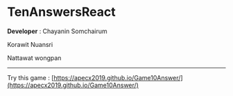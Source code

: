 # TenAnswersReact 

<b>Developer</b> : 
Chayanin Somchairum

Korawit Nuansri

Nattawat wongpan

 <hr>


Try this game : [https://apecx2019.github.io/Game10Answer/](https://apecx2019.github.io/Game10Answer/) <br>


